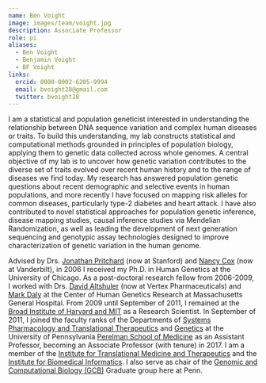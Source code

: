 ```yaml
---
name: Ben Voight
image: images/team/voight.jpg
description: Associate Professor
role: pi
aliases:
  - Ben Voight
  - Benjamin Voight
  - BF Voight
links:
  orcid: 0000-0002-6205-9994
  email: bvoight28@gmail.com
  twitter: bvoight28
---
```


I am a statistical and population geneticist interested in understanding the relationship between DNA sequence variation and complex human diseases or traits. To build this understanding, my lab constructs statistical and computational methods grounded in principles of population biology, applying them to genetic data collected across whole genomes. A central objective of my lab is to uncover how genetic variation contributes to the diverse set of traits evolved over recent human history and to the range of diseases we find today. My research has answered population genetic questions about recent demographic and selective events in human populations, and more recently I have focused on mapping risk alleles for common diseases, particularly type-2 diabetes and heart attack. I have also contributed to novel statistical approaches for population genetic inference, disease mapping studies, causal inference studies via Mendelian Randomization, as well as leading the development of next generation sequencing and genotypic assay technologies designed to improve characterization of genetic variation in the human genome.

Advised by Drs. <a href="http://web.stanford.edu/group/pritchardlab/home.html">Jonathan Pritchard</a> (now at Stanford) and <a href="https://medicine.vumc.org/person/nancy-j-cox-phd">Nancy Cox</a> (now at Vanderbilt), in 2006 I received my Ph.D. in Human Genetics at the University of Chicago. As a post-doctoral research fellow from 2006-2009, I worked with Drs. <a href="https://www.vrtx.com/our-company/leadership/david-altshuler/">David Altshuler</a> (now at Vertex Pharmaceuticals) and <a href="https://www.broadinstitute.org/bios/mark-daly">Mark Daly</a> at the Center of Human Genetics Research at Massachusetts General Hospital. From 2009 until September of 2011, I remained at the <a href="http://www.broadinstitute.org/">Broad Institute of Harvard and MIT</a> as a Research Scientist. In September of 2011, I joined the faculty ranks of the Departments of <a href="http://www.med.upenn.edu/pharm/">Systems Pharmacology and Translational Therapeutics</a> and <a href="http://www.med.upenn.edu/genetics/">Genetics</a> at the University of Pennsylvania <a href="http://www.med.upenn.edu/">Perelman School of Medicine</a> as an Assistant Professor, becoming an Associate Professor (with tenure) in 2017. I am a member of the <a href="http://www.itmat.upenn.edu/">Institute for Translational Medicine and Therapeutics</a> and the <a href="https://ibi.med.upenn.edu/">Institute for Biomedical Informatics</a>. I also serve as chair of the <a href="https://www.med.upenn.edu/gcb/">Genomic and Computational Biology (GCB)</a> Graduate group here at Penn. 
